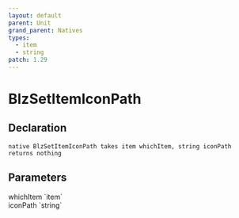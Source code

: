 ```yaml
---
layout: default
parent: Unit
grand_parent: Natives
types:
  - item
  - string
patch: 1.29
---
```


# BlzSetItemIconPath

## Declaration

```
native BlzSetItemIconPath takes item whichItem, string iconPath returns nothing
```

## Parameters
<dl>
  <dt>whichItem `item`</dt>
  <dd></dd>

  <dt>iconPath `string`</dt>
  <dd></dd>
</dl>